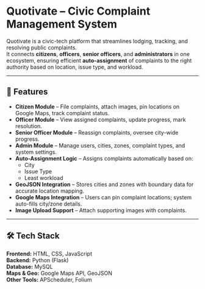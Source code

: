 # Quotivate – Civic Complaint Management System

Quotivate is a civic-tech platform that streamlines lodging, tracking, and resolving public complaints.  
It connects **citizens**, **officers**, **senior officers**, and **administrators** in one ecosystem, ensuring efficient **auto-assignment** of complaints to the right authority based on location, issue type, and workload.

---

## 🚀 Features

- **Citizen Module** – File complaints, attach images, pin locations on Google Maps, track complaint status.
- **Officer Module** – View assigned complaints, update progress, mark resolution.
- **Senior Officer Module** – Reassign complaints, oversee city-wide progress.
- **Admin Module** – Manage users, cities, zones, complaint types, and system settings.
- **Auto-Assignment Logic** – Assigns complaints automatically based on:
  - City
  - Issue Type
  - Least workload
- **GeoJSON Integration** – Stores cities and zones with boundary data for accurate location mapping.
- **Google Maps Integration** – Users can pin complaint locations; system auto-fills city/zone details.
- **Image Upload Support** – Attach supporting images with complaints.

---

## 🛠 Tech Stack

**Frontend:** HTML, CSS, JavaScript  
**Backend:** Python (Flask)  
**Database:** MySQL  
**Maps & Geo:** Google Maps API, GeoJSON  
**Other Tools:** APScheduler, Folium
